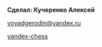 **Сделал: Кучеренко Алексей**

[voyadgerodin@yandex.ru](mailto:voyadgerodin@yandex.ru)

[yandex-chess](https://voyadger-odin.github.io/yandex-chess/)